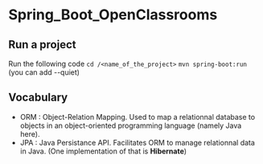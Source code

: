 # Spring_Boot_OpenClassrooms

## Run a project

Run the following code
`cd /<name_of_the_project>`
`mvn spring-boot:run` (you can add --quiet)

## Vocabulary

- ORM : Object-Relation Mapping. Used to map a relationnal database to objects in an object-oriented programming language (namely Java here).
- JPA : Java Persistance API. Facilitates ORM to manage relationnal data in Java. (One implementation of that is **Hibernate**)
